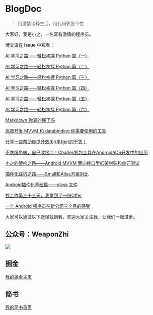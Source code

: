 # BlogDoc

>用激情诠释生活，用代码彰显个性

大家好，我是小之，一名富有激情的程序员。

博文请在 **Issue** 中观看：

[AI 学习之路——轻松初探 Python 篇（一）](https://github.com/WeaponZhi/BlogDoc/issues/9)

[AI 学习之路——轻松初探 Python 篇（二）](https://github.com/WeaponZhi/BlogDoc/issues/10)

[AI 学习之路——轻松初探 Python 篇（三）](https://github.com/WeaponZhi/BlogDoc/issues/11)

[AI 学习之路——轻松初探 Python 篇（四）](https://github.com/WeaponZhi/BlogDoc/issues/13)

[AI 学习之路——轻松初探 Python 篇（五）](https://github.com/WeaponZhi/BlogDoc/issues/14)

[AI 学习之路——轻松初探 Python 篇（六）](https://github.com/WeaponZhi/BlogDoc/issues/15)

[Markdown 你真的懂了吗](https://github.com/WeaponZhi/BlogDoc/issues/12)

[高效开发 MVVM 和 databinding 你需要使用的工具](https://github.com/WeaponZhi/BlogDoc/issues/8)

[分享一些帮助你提升效(bi)率(ge)的干货！](https://github.com/WeaponZhi/BlogDoc/issues/7)

[不求服务端，自己改接口！Charles抓包工具在Android/iOS开发中的应用](https://github.com/WeaponZhi/BlogDoc/issues/1)

[小之的架构之路——Android MVVM 面向接口型框架封装和单元测试](https://github.com/WeaponZhi/BlogDoc/issues/2)

[插件化踩坑之路——Small和Atlas方案对比](https://github.com/WeaponZhi/BlogDoc/issues/3)

[Android插件化基础篇——class 文件](https://github.com/WeaponZhi/BlogDoc/issues/6)

[找工作第三十三天，我拿到了一份Offer](https://github.com/WeaponZhi/BlogDoc/issues/4)

[一个 Android 程序员在新公司三个月的感受](https://github.com/WeaponZhi/BlogDoc/issues/5)

大家可以通过以下途径找到我，欢迎大家关注我，让我们一起进步。

## 公众号：WeaponZhi

![](https://user-gold-cdn.xitu.io/2017/10/22/c824b022530da3e137a76cb498478aba)

## 掘金

[我的掘金主页](https://juejin.im/user/59ba00c65188256c6c3e1720)

## 简书

[我的简书首页](http://www.jianshu.com/u/99fbfe78f558)
